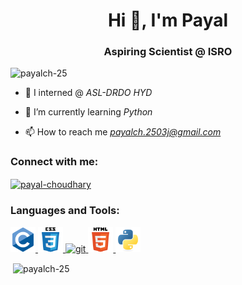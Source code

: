 <h1 align="center">Hi 👋, I'm Payal</h1>
<h3 align="center">Aspiring Scientist @ ISRO</h3>

<p align="left"> <img src="https://komarev.com/ghpvc/?username=payalch-25&label=Profile%20views&color=0e75b6&style=flat" alt="payalch-25" /> </p>

- 🔭 I interned @ *ASL-DRDO HYD*

- 🌱 I’m currently learning *Python*

- 📫 How to reach me *payalch.2503j@gmail.com*

<h3 align="left">Connect with me:</h3>
<p align="left">
<a href="[https://linkedin.com/in/payal-choudhary](https://www.linkedin.com/search/results/all/?fetchDeterministicClustersOnly=true&heroEntityKey=urn%3Ali%3Afsd_profile%3AACoAAD87GJcBqaxeX6Kk7Lhn7qgJ5iAGoyqwPSw&keywords=payal%20choudhary&origin=RICH_QUERY_SUGGESTION&position=0&searchId=344ce919-13b0-4265-8012-8f366e08a252&sid=3NA&spellCorrectionEnabled=false)" target="blank"><img align="center" src="https://raw.githubusercontent.com/rahuldkjain/github-profile-readme-generator/master/src/images/icons/Social/linked-in-alt.svg" alt="payal-choudhary" height="30" width="40" /></a>
</p>

<h3 align="left">Languages and Tools:</h3>
<p align="left"> <a href="https://www.cprogramming.com/" target="_blank" rel="noreferrer"> <img src="https://raw.githubusercontent.com/devicons/devicon/master/icons/c/c-original.svg" alt="c" width="40" height="40"/> </a> <a href="https://www.w3schools.com/css/" target="_blank" rel="noreferrer"> <img src="https://raw.githubusercontent.com/devicons/devicon/master/icons/css3/css3-original-wordmark.svg" alt="css3" width="40" height="40"/> </a> <a href="https://git-scm.com/" target="_blank" rel="noreferrer"> <img src="https://www.vectorlogo.zone/logos/git-scm/git-scm-icon.svg" alt="git" width="40" height="40"/> </a> <a href="https://www.w3.org/html/" target="_blank" rel="noreferrer"> <img src="https://raw.githubusercontent.com/devicons/devicon/master/icons/html5/html5-original-wordmark.svg" alt="html5" width="40" height="40"/> </a> <a href="https://www.python.org" target="_blank" rel="noreferrer"> <img src="https://raw.githubusercontent.com/devicons/devicon/master/icons/python/python-original.svg" alt="python" width="40" height="40"/> </a> </p>

<p>&nbsp;<img align="center" src="https://github-readme-stats.vercel.app/api?username=payalch-25&show_icons=true&locale=en" alt="payalch-25" /></p>

